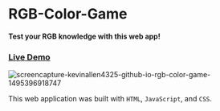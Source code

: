 # RGB-Color-Game
**Test your RGB knowledge with this web app!**
### [Live Demo](https://kevinallen4325.github.io/RGB-Color-Game/)

![screencapture-kevinallen4325-github-io-rgb-color-game-1495396918747](https://cloud.githubusercontent.com/assets/26398311/26286966/aa0d2430-3e36-11e7-84a7-f42db345f9b8.png)

This web application was built  with `HTML`, `JavaScript`, and `CSS`.


